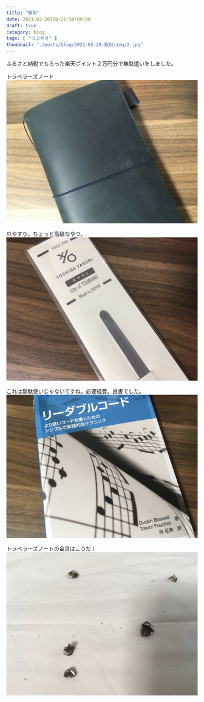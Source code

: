 ```yaml
---
title: "散財"
date: 2021-02-28T00:21:50+09:00
draft: true
category: blog
tags: [ "つぶやき" ]
thumbnail: "./posts/blog/2021-02-28-散財/img/2.jpg"
---
```

ふるさと納税でもらった楽天ポイント２万円分で無駄遣いをしました。  
<!--more-->

トラベラーズノート  
![](img/1.jpg)  

爪やすり。ちょっと高級なやつ。  
![](img/2.jpg)  

これは無駄使いじゃないですね。必要経費。良書でした。  
![](img/3.jpg)  

トラベラーズノートの金具はこうだ！  
![](img/4.jpg)  
